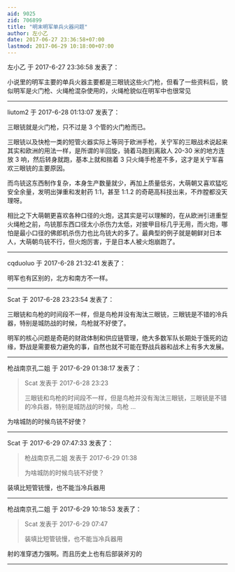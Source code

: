 ```yaml
---
aid: 9025
zid: 706899
title: "明末明军单兵火器问题"
author: 左小乙
date: 2017-06-27 23:36:58+07:00
lastmod: 2017-06-29 10:18:00+07:00
---
```


左小乙 于 2017-6-27 23:36:58 发表了：

小说里的明军主要的单兵火器主要都是三眼铳这些火门枪，但看了一些资料后，貌似明军是火门枪、火绳枪混杂使用的，火绳枪貌似在明军中也很常见

---

liutom2 于 2017-6-28 01:13:07 发表了：

三眼铳就是火门枪，只不过是 3 个管的火门枪而已。

三眼铳以及快枪一类的短管火器实际上等同于欧洲手枪，关宁军的三眼战术说起来其实和欧洲的用法一样，是所谓的半回旋，骑着马跑到离敌人 20-30 米的地方连放 3 响，然后转身就跑，基本上就和揣着 3 只火绳手枪差不多，这才是关宁军喜欢三眼铳的主要原因。

而鸟铳这东西制作复杂，本身生产数量就少，再加上质量低劣，大萌朝又喜欢猛吃安全余量，发明出弹重和发射药 1:1，甚至 1:1.2 的奇葩高科技出来，不炸膛都没天理呀。

相比之下大萌朝更喜欢各种口径的火炮，这其实是可以理解的，在从欧洲引进重型火绳枪之前，鸟铳那东西口径太小杀伤力太低，对披甲目标几乎无用，而火炮，哪怕是最小口径的佛郎机杀伤力也比鸟铳大的多了。最典型的例子就是朝鲜对日本人，大萌朝鸟铳不行，但火炮厉害，于是日本人被火炮崩跑了。

---

cqduoluo 于 2017-6-28 21:32:41 发表了：

明军也有区别的，北方和南方不一样。

---

Scat 于 2017-6-28 23:23:54 发表了：

三眼铳和鸟枪的时间段不一样，但是鸟枪并没有淘汰三眼铳，三眼铳是不错的冷兵器，特别是城防战的时候，鸟枪就不好使了。

明军的核心问题是奇葩的财政体制和供应链管理，绝大多数军队长期处于饿死的边缘，野战是需要极力避免的事，自然也就不可能在野战兵器和战术上有多大发展。

---

枪战南京孔二姐 于 2017-6-29 01:38:17 发表了：

> Scat 发表于 2017-6-28 23:23
>
> 三眼铳和鸟枪的时间段不一样，但是鸟枪并没有淘汰三眼铳，三眼铳是不错的冷兵器，特别是城防战的时候，鸟枪 ...

为啥城防的时候鸟铳不好使？

---

Scat 于 2017-6-29 07:47:33 发表了：

> 枪战南京孔二姐 发表于 2017-6-29 01:38
>
> 为啥城防的时候鸟铳不好使？

装填比短管铳慢，也不能当冷兵器用

---

枪战南京孔二姐 于 2017-6-29 10:18:53 发表了：

> Scat 发表于 2017-6-29 07:47
>
> 装填比短管铳慢，也不能当冷兵器用

射的准穿透力强啊。而且历史上也有后部装斧刃的

---
